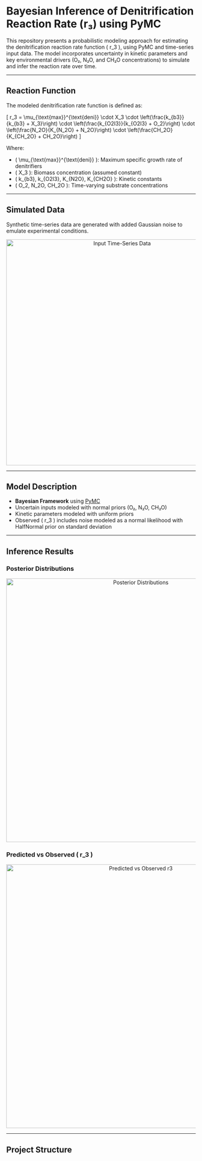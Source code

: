 #  Bayesian Inference of Denitrification Reaction Rate (r₃) using PyMC

This repository presents a probabilistic modeling approach for estimating the denitrification reaction rate function \( r_3 \), using PyMC and time-series input data. The model incorporates uncertainty in kinetic parameters and key environmental drivers (O₂, N₂O, and CH₂O concentrations) to simulate and infer the reaction rate over time.

---

##  Reaction Function

The modeled denitrification rate function is defined as:

\[
r_3 = \mu_{\text{max}}^{\text{deni}} \cdot X_3 \cdot \left(\frac{k_{b3}}{k_{b3} + X_3}\right) \cdot \left(\frac{k_{O2I3}}{k_{O2I3} + O_2}\right) \cdot \left(\frac{N_2O}{K_{N_2O} + N_2O}\right) \cdot \left(\frac{CH_2O}{K_{CH_2O} + CH_2O}\right)
\]

Where:
- \( \mu_{\text{max}}^{\text{deni}} \): Maximum specific growth rate of denitrifiers  
- \( X_3 \): Biomass concentration (assumed constant)  
- \( k_{b3}, k_{O2I3}, K_{N2O}, K_{CH2O} \): Kinetic constants  
- \( O_2, N_2O, CH_2O \): Time-varying substrate concentrations

---

##  Simulated Data

Synthetic time-series data are generated with added Gaussian noise to emulate experimental conditions.

<div align="center">
  <img src="figures/input_data.png" alt="Input Time-Series Data" width="600"/>
</div>

---

##  Model Description

- **Bayesian Framework** using [PyMC](https://www.pymc.io/)
- Uncertain inputs modeled with normal priors (O₂, N₂O, CH₂O)
- Kinetic parameters modeled with uniform priors
- Observed \( r_3 \) includes noise modeled as a normal likelihood with HalfNormal prior on standard deviation

---

##  Inference Results

### Posterior Distributions

<div align="center">
  <img src="figures/posterior_distributions.png" alt="Posterior Distributions" width="700"/>
</div>

### Predicted vs Observed \( r_3 \)

<div align="center">
  <img src="figures/predicted_vs_observed.png" alt="Predicted vs Observed r3" width="700"/>
</div>

---

##  Project Structure


